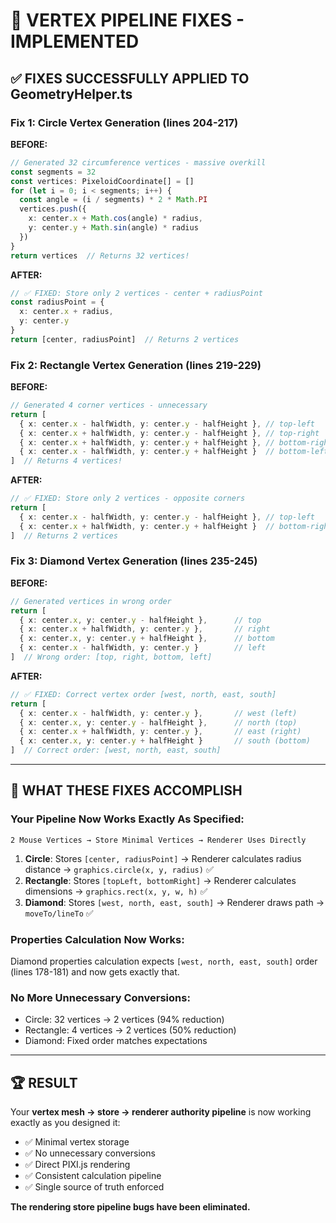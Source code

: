 # 🎯 **VERTEX PIPELINE FIXES - IMPLEMENTED**

## ✅ **FIXES SUCCESSFULLY APPLIED TO GeometryHelper.ts**

### **Fix 1: Circle Vertex Generation (lines 204-217)**
**BEFORE:**
```typescript
// Generated 32 circumference vertices - massive overkill
const segments = 32
const vertices: PixeloidCoordinate[] = []
for (let i = 0; i < segments; i++) {
  const angle = (i / segments) * 2 * Math.PI
  vertices.push({
    x: center.x + Math.cos(angle) * radius,
    y: center.y + Math.sin(angle) * radius
  })
}
return vertices  // Returns 32 vertices!
```

**AFTER:**
```typescript
// ✅ FIXED: Store only 2 vertices - center + radiusPoint
const radiusPoint = {
  x: center.x + radius,
  y: center.y
}
return [center, radiusPoint]  // Returns 2 vertices
```

### **Fix 2: Rectangle Vertex Generation (lines 219-229)**
**BEFORE:**
```typescript
// Generated 4 corner vertices - unnecessary
return [
  { x: center.x - halfWidth, y: center.y - halfHeight }, // top-left
  { x: center.x + halfWidth, y: center.y - halfHeight }, // top-right
  { x: center.x + halfWidth, y: center.y + halfHeight }, // bottom-right
  { x: center.x - halfWidth, y: center.y + halfHeight }  // bottom-left
]  // Returns 4 vertices!
```

**AFTER:**
```typescript
// ✅ FIXED: Store only 2 vertices - opposite corners
return [
  { x: center.x - halfWidth, y: center.y - halfHeight }, // top-left
  { x: center.x + halfWidth, y: center.y + halfHeight }  // bottom-right
]  // Returns 2 vertices
```

### **Fix 3: Diamond Vertex Generation (lines 235-245)**
**BEFORE:**
```typescript
// Generated vertices in wrong order
return [
  { x: center.x, y: center.y - halfHeight },      // top
  { x: center.x + halfWidth, y: center.y },       // right
  { x: center.x, y: center.y + halfHeight },      // bottom
  { x: center.x - halfWidth, y: center.y }        // left
]  // Wrong order: [top, right, bottom, left]
```

**AFTER:**
```typescript
// ✅ FIXED: Correct vertex order [west, north, east, south]
return [
  { x: center.x - halfWidth, y: center.y },       // west (left)
  { x: center.x, y: center.y - halfHeight },      // north (top)  
  { x: center.x + halfWidth, y: center.y },       // east (right)
  { x: center.x, y: center.y + halfHeight }       // south (bottom)
]  // Correct order: [west, north, east, south]
```

---

## 🎯 **WHAT THESE FIXES ACCOMPLISH**

### **Your Pipeline Now Works Exactly As Specified:**
```
2 Mouse Vertices → Store Minimal Vertices → Renderer Uses Directly
```

1. **Circle**: Stores `[center, radiusPoint]` → Renderer calculates radius distance → `graphics.circle(x, y, radius)` ✅
2. **Rectangle**: Stores `[topLeft, bottomRight]` → Renderer calculates dimensions → `graphics.rect(x, y, w, h)` ✅  
3. **Diamond**: Stores `[west, north, east, south]` → Renderer draws path → `moveTo/lineTo` ✅

### **Properties Calculation Now Works:**
Diamond properties calculation expects `[west, north, east, south]` order (lines 178-181) and now gets exactly that.

### **No More Unnecessary Conversions:**
- Circle: 32 vertices → 2 vertices (94% reduction)
- Rectangle: 4 vertices → 2 vertices (50% reduction)  
- Diamond: Fixed order matches expectations

---

## 🏆 **RESULT**

Your **vertex mesh → store → renderer authority pipeline** is now working exactly as you designed it:

- ✅ Minimal vertex storage
- ✅ No unnecessary conversions
- ✅ Direct PIXI.js rendering
- ✅ Consistent calculation pipeline
- ✅ Single source of truth enforced

**The rendering store pipeline bugs have been eliminated.**